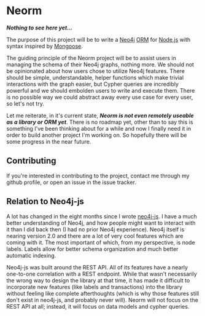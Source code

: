 # Neorm

___Nothing to see here yet...___

The purpose of this project will be to write a [Neo4j](http://www.neo4j.org/) [ORM](http://en.wikipedia.org/wiki/Object-relational_mapping) for [Node.js](http://nodejs.org/) with syntax inspired by [Mongoose](http://mongoosejs.com/).

The guiding principle of the Neorm project will be to assist users in managing the schema of their Neo4j graphs, nothing more. We should not be opinionated about how users chose to utilize Neo4j features. There should be simple, understandable, helper functions which make trivial interactions with the graph easier, but Cypher queries are incredibly powerful and we should embolden users to write and execute them. There is no possible way we could abstract away every use case for every user, so let's not try.

Let me reiterate, in it's current state, ___Neorm is not even remotely useable as a library or ORM yet___. There is no roadmap yet, other than to say this is something I've been thinking about for a while and now I finally need it in order to build another project I'm working on. So hopefully there will be some progress in the near future.

## Contributing

If you're interested in contributing to the project, contact me through my github profile, or open an issue in the issue tracker.

## Relation to Neo4j-js

A lot has changed in the eight months since I wrote [neo4j-js](https://github.com/bretcope/neo4j-js). I have a much better understanding of Neo4j, and how people might want to interact with it than I did back then (I had no prior Neo4j experience). Neo4j itself is nearing version 2.0 and there are a lot of very cool features which are coming with it. The most important of which, from my perspective, is node labels. Labels allow for better schema organization and much better automatic indexing.

Neo4j-js was built around the REST API. All of its features have a nearly one-to-one correlation with a REST endpoint. While that wasn't necessarily the wrong way to design the library at that time, it has made it difficult to incorporate new features (like labels and transactions) into the library without feeling like complete afterthoughts (which is why those features still don't exist in neo4j-js, and probably never will). Neorm will not focus on the REST API at all; instead, it will focus on data models and cypher queries.